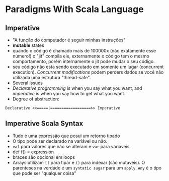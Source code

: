 # Paradigms With Scala Language

## Imperative
* "A função do computador é seguir minhas instruções"
* **mutable** states
* quando o código é chamado mais de 100000x (não exatamente esse número!) o "jit" compila ele, externamente o código tem o mesmo comportamento, porém internamente o jit pode mudar o seu código.
* seu código não esta sendo executado em somente um lugar (concurrent execution). *Concurrent modifications* podem perders dados se você não utilizada uma estrutura "thread-safe".
* Several issues
* *Declarative programming* is when you say what you want, and *imperative* is when you say how to get what you want.
* Degree of abstraction:

``Declarative <<=====|==================>> Imperative``


## Imperative Scala Syntax
* Tudo é uma expressão que posui um retorno tipado
* O tipo pode ser declarado na variável ou não.
* `val` para valores que não se alteram e `var` para variáveis
* def f() = expression
* braces são opcional em loops
* Arrays utilizam `[]` para tipar e `()` para indexar (são mutaveis). O parenteses na verdade é um `syntatic sugar` para um `apply`. `Any` é  o tipo que pode ser "qualquer coisa"